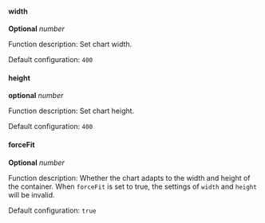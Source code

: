 <tag color="#87d068" text="Insert"></tag>

#### width

<description>**Optional** _number_</description>

Function description: Set chart width.

Default configuration: `400`

#### height

<description>**optional** _number_</description>

Function description: Set chart height.

Default configuration: `400`

#### forceFit

<description>**Optional** _number_</description>

Function description: Whether the chart adapts to the width and height of the container. When `forceFit` is set to true, the settings of `width` and `height` will be invalid.

Default configuration: `true`
